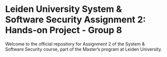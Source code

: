 # Leiden University System & Software Security Assignment 2: Hands-on Project - Group 8

Welcome to the official repository for Assignment 2 of the System &amp; Software Security course, part of the Master’s program at Leiden University. 
